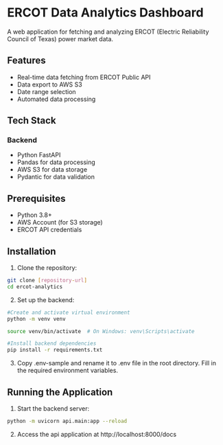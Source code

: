 # ERCOT Data Analytics Dashboard

A web application for fetching and analyzing ERCOT (Electric Reliability Council of Texas) power market data.

## Features

- Real-time data fetching from ERCOT Public API
- Data export to AWS S3
- Date range selection
- Automated data processing

## Tech Stack

### Backend
- Python FastAPI
- Pandas for data processing
- AWS S3 for data storage
- Pydantic for data validation

## Prerequisites
- Python 3.8+
- AWS Account (for S3 storage)
- ERCOT API credentials

## Installation

1. Clone the repository:
```bash
git clone [repository-url]
cd ercot-analytics
```
2. Set up the backend:
```bash
#Create and activate virtual environment
python -m venv venv

source venv/bin/activate  # On Windows: venv\Scripts\activate

#Install backend dependencies
pip install -r requirements.txt
```
3. Copy .env-sample and rename it to .env file in the root directory. Fill in the required environment variables.

## Running the Application
1. Start the backend server:
```bash
python -m uvicorn api.main:app --reload
```

2. Access the api application at http://localhost:8000/docs